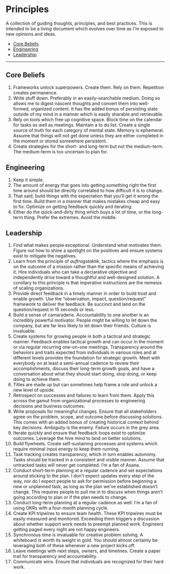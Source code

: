 # Principles

A collection of guiding thoughts, principles, and best practices. This is intended to be a living document which evolves over time as I'm exposed to new opinions and ideas.

- [Core Beliefs](#core-beliefs)
- [Engineering](#engineering)
- [Leadership](#leadership)

---

## Core Beliefs

1. Frameworks unlock superpowers. Create them. Rely on them. Repetition creates permanence.
2. Write stuff down. Preferably in an easily-searchable medium. Doing so allows me to digest nascent thoughts and convert them into well-formed, organized content. It has the added bonus of persisting state outside of my mind in a manner which is easily sharable and retrievable.
3. Rely on tools which free up cognitive space. Block time on the calendar for tasks as well as meetings. Maintain a to do list. Create a single source of truth for each category of mental state. Memory is ephemeral. Assume that things will not get done unless they are either completed in the moment or stored somewhere persistent.
4. Create strategies for the short- and long-term but not the medium-term. The medium-term is too uncertain to plan for.

## Engineering

1. Keep it simple.
2. The amount of energy that goes into getting something right the first time around should be directly correlated to how difficult it is to change.
3. That said, build things with the expectation that you’ll get it wrong the first time. Build them in a manner that makes mistakes cheap and easy to fix. Optimize on getting feedback quickly and iterating.
4. Either do the quick-and-dirty thing which buys a lot of time, or the long-term thing. Prefer the extremes. Avoid the middle.

## Leadership

1. Find what makes people exceptional. Understand what motivates them. Figure out how to shine a spotlight on the positives and ensure systems exist to mitigate the negatives.
2. Learn from the principle of *auftragstaktik*, tactics where the emphasis is on the outcome of a mission rather than the specific means of achieving it. Hire individuals who can take a declarative objective and independently drive toward a thoughtful and well-designed solution. A corollary to this principle is that imperative instructions are the nemesis of scaling organizations.
3. Provide direct feedback in a timely manner in order to build trust and enable growth. Use the “observation, impact, question/request” framework to deliver the feedback. Be succinct and land on the question/request in 15 seconds or less.
4. Build a sense of camaraderie. Accountability to one another is an incredibly powerful motivator. People might be willing to let down the company, but are far less likely to let down their friends. Culture is invaluable.
5. Create systems for growing people in both a tactical and strategic manner. Feedback enables tactical growth and can occur in the moment or via regular recurring one-on-one meetings. Transparency around the behaviors and traits expected from individuals in various roles and at different levels provides the foundation for strategic growth. Meet with everybody on at least a semi-annual cadence to review their accomplishments, discuss their long-term growth goals, and have a conversation about what they should start doing, stop doing, or keep doing to achieve them.
6. Titles are made up but can sometimes help frame a role and unlock a new level of upside.
7. Retrospect on successes and failures to learn from them. Apply this across the gamut from organizational processes to engineering decisions and business outcomes.
8. Write proposals for meaningful changes. Ensure that all stakeholders agree on the problem, scope, and outcome before discussing solutions. This comes with an added bonus of creating historical context behind key decisions. Ambiguity is the enemy. Failure occurs in the grey area.
9. Iterate quickly and ensure that feedback loops exist to optimize outcomes. Leverage the hive mind to land on better solutions.
10. Build flywheels. Create self-sustaining processes and systems which require minimal input energy to keep them running.
11. Task tracking creates transparency, which in turn enables autonomy. Tasks should be tracked in a consistent and visible manner. Assume that untracked tasks will never get completed. I’m a fan of Asana.
12. Conduct short-term planning at a regular cadence and set expectations around sticking to the plan. I don’t expect updates every step of the way, nor do I expect people to ask for permission before beginning a new or unplanned task, as long as the plan we’ve established doesn’t change. This requires people to pull me in to discuss when things aren’t going according to plan or if the plan needs to change.
13. Conduct long-term planning at a regular cadence as well. I’m a fan of using OKRs with a four-month planning cycle.
14. Create KPI tripwires to ensure team health. These KPI tripwires must be easily measured and monitored. Exceeding them triggers a discussion about whether support work needs to preempt planned work. Engineers getting paged every night are not happy engineers.
15. Synchronous time is invaluable for creative problem solving. A whiteboard is worth its weight in gold. You should almost certainly be leveraging both of these whenever a new project kicks off.
16. Leave meetings with next steps, owners, and timelines. Create a paper trail for transparency and accountability.
17. Communicate wins. Ensure that individuals are recognized for their hard work.
